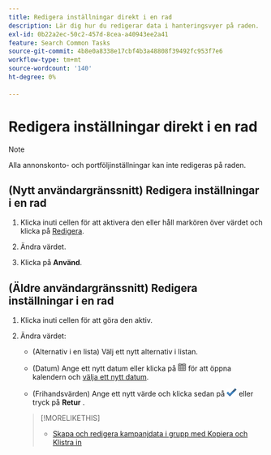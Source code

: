 ```yaml
---
title: Redigera inställningar direkt i en rad
description: Lär dig hur du redigerar data i hanteringsvyer på raden.
exl-id: 0b22a2ec-50c2-457d-8cea-a40943ee2a41
feature: Search Common Tasks
source-git-commit: 4b8e0a8338e17cbf4b3a48808f39492fc953f7e6
workflow-type: tm+mt
source-wordcount: '140'
ht-degree: 0%

---
```


# Redigera inställningar direkt i en rad

>[!NOTE]
>
>Alla annonskonto- och portföljinställningar kan inte redigeras på raden.

## (Nytt användargränssnitt) Redigera inställningar i en rad

1. Klicka inuti cellen för att aktivera den eller håll markören över värdet och klicka på [Redigera](/help/search-social-commerce/assets/edit-new.png "Redigera").

1. Ändra värdet.

1. Klicka på **Använd**.

<!--
1. Change the value:

   * (Options in a list) Select a new option from the list.
   
   * (Dates) Enter a new date, or click ![Calendar](/help/search-social-commerce/assets/calendar.png "Calendar") to open the calendar and [select a new date](/help/search-social-commerce/common-tasks/navigation-editing-selection/calendar.md).
   
   * (Free-form values) Enter a new value.
-->

## (Äldre användargränssnitt) Redigera inställningar i en rad

1. Klicka inuti cellen för att göra den aktiv.

1. Ändra värdet:

   * (Alternativ i en lista) Välj ett nytt alternativ i listan.

   * (Datum) Ange ett nytt datum eller klicka på ![Kalender](/help/search-social-commerce/assets/calendar.png "Kalender") för att öppna kalendern och [välja ett nytt datum](/help/search-social-commerce/common-tasks/navigation-editing-selection/calendar.md).

   * (Frihandsvärden) Ange ett nytt värde och klicka sedan på ![Spara](/help/search-social-commerce/assets/select.png "Spara") eller tryck på **Retur** .

   >[!MORELIKETHIS]
   >
   >* [Skapa och redigera kampanjdata i grupp med Kopiera och Klistra in](/help/search-social-commerce/campaign-management/campaigns/copy-paste.md)
